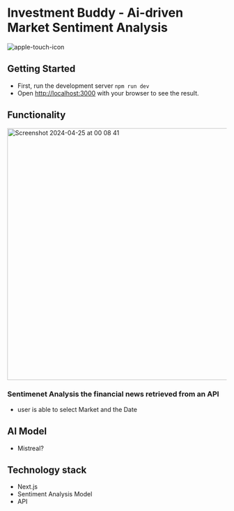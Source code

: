 # Investment Buddy - Ai-driven Market Sentiment Analysis

![apple-touch-icon](https://github.com/Invest-Insight-App/invest-insight-app/assets/128807685/fe6b54e4-84d6-4b12-910c-7c886640252e)


## Getting Started
- First, run the development server `npm run dev`
- Open [http://localhost:3000](http://localhost:3000) with your browser to see the result.

## Functionality 
<img width="578" alt="Screenshot 2024-04-25 at 00 08 41" src="https://github.com/Invest-Insight-App/invest-insight-app/assets/128807685/930dbb13-9696-4a6a-8fbf-57000e4fbfb8">





### Sentimenet Analysis the financial news retrieved from an API 
- user is able to select Market and the Date


## AI Model

- Mistreal?

## Technology stack
- Next.js
- Sentiment Analysis Model
- API 
